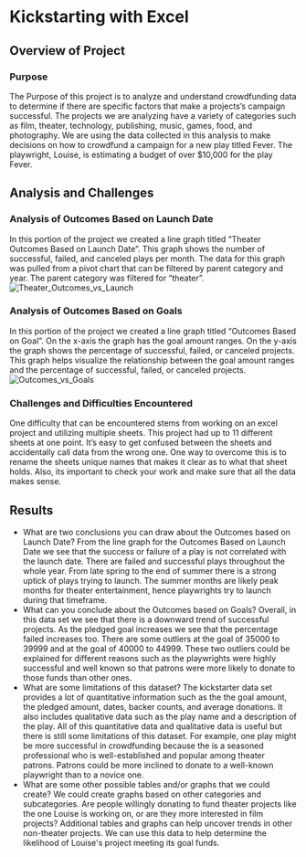 # Kickstarting with Excel

## Overview of Project

### Purpose
The Purpose of this project is to analyze and understand crowdfunding data to determine if there are specific factors that make a projects’s campaign successful. The projects we are analyzing have a variety of categories such as film, theater, technology, publishing, music, games, food, and photography. We are using the data collected in this analysis to make decisions on how to crowdfund a campaign for a new play titled Fever. The playwright, Louise, is estimating a budget of over $10,000 for the play Fever.
## Analysis and Challenges
### Analysis of Outcomes Based on Launch Date
In this portion of the project we created a line graph titled “Theater Outcomes Based on Launch Date”. This graph shows the number of successful, failed, and canceled plays per month. The data for this graph was pulled from a pivot chart that can be filtered by parent category and year. The parent category was filtered for “theater”. 
![Theater_Outcomes_vs_Launch](https://user-images.githubusercontent.com/111299372/194387916-771fb29f-6254-47b7-bae6-5d36e8838b1d.png)
### Analysis of Outcomes Based on Goals
In this portion of the project we created a line graph titled “Outcomes Based on Goal”. On the x-axis the graph has the goal amount ranges. On the y-axis the graph shows the percentage of successful, failed, or canceled projects. This graph helps visualize the relationship between the goal amount ranges and the percentage of successful, failed, or canceled projects.
![Outcomes_vs_Goals](https://user-images.githubusercontent.com/111299372/194387929-9ab7b37d-2f14-4d5d-97d3-dc9afac94d52.png)
### Challenges and Difficulties Encountered
One difficulty that can be encountered stems from working on an excel project and utilizing multiple sheets. This project had up to 11 different sheets at one point. It’s easy to get confused between the sheets and accidentally call data from the wrong one. One way to overcome this is to rename the sheets unique names that makes it clear as to what that sheet holds. Also, its important to check your work and make sure that all the data makes sense. 
## Results
- What are two conclusions you can draw about the Outcomes based on Launch Date?
From the line graph for the Outcomes Based on Launch Date we see that the success or failure of a play is not correlated with the launch date. There are failed and successful plays throughout the whole year. From late spring to the end of summer there is a strong uptick of plays trying to launch. The summer months are likely peak months for theater entertainment, hence playwrights try to launch during that timeframe. 
- What can you conclude about the Outcomes based on Goals?
Overall, in this data set we see that there is a downward trend of successful projects. As the pledged goal increases we see that the percentage failed increases too. There are some outliers at the goal of 35000 to 39999 and at the goal of 40000 to 44999. These two outliers could be explained for different reasons such as the playwrights were highly successful and well known so that patrons were more likely to donate to those funds than other ones. 
- What are some limitations of this dataset?
The kickstarter data set provides a lot of quantitative  information such as the the goal amount, the pledged amount, dates, backer counts, and average donations. It also includes qualitative data such as the play name and a description of the play. All of this quantitative data and qualitative data is useful but there is still some limitations of this dataset. For example, one play might be more successful in crowdfunding because the is a seasoned professional who is well-established and popular among theater patrons. Patrons could be more inclined to donate to a well-known playwright than to a novice one. 
- What are some other possible tables and/or graphs that we could create?
We could create graphs based on other categories and subcategories. Are people willingly donating to fund theater projects like the one Louise is working on, or are they more interested in film projects? Additional tables and graphs can help uncover trends in other non-theater projects. We can use this data to help determine the likelihood of Louise's project meeting its goal funds. 
